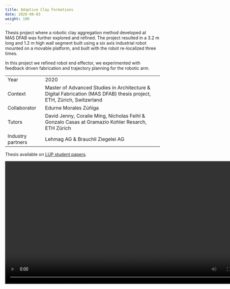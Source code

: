```yaml
---
title: Adaptive Clay Formations
date: 2020-08-03
weight: 100
---
```


Thesis project where a robotic clay aggregation method developed at MAS DFAB was
further explored and refined.
The project resulted in a 3.2 m long and 1.2 m high wall segment built using a
six axis industrial robot mounted on a movable platform, and built with the
robot re-localized three times.

<!-- excerptEnd -->

In this project we refined robot end effector, we experimented with feedback
driven fabrication and trajectory planning for the robotic arm.

|                   |                                                                                                                      |
| ----------------- | -------------------------------------------------------------------------------------------------------------------- |
| Year              | 2020                                                                                                                 |
| Context           | Master of Advanced Studies in Architecture & Digital Fabrication (MAS DFAB) thesis project, ETH, Zürich, Switzerland |
| Collaborator      | Edurne Morales Zúñiga                                                                                                |
| Tutors            | David Jenny, Coralie Ming, Nicholas Feihl & Gonzalo Casas at Gramazio Kohler Resarch, ETH Zürich                     |
| Industry partners | Lehmag AG & Brauchli Ziegelei AG                                                                                     |

Thesis available on
[LUP student papers](http://lup.lub.lu.se/student-papers/record/9041159).

<video controls width="800" height="auto" preload="lazy" title="Fabrication video">
    <source src="fabrication.webm" type="video/webm">
    <source src="fabrication.mp4" type="video/mp4">
    Sorry, your browser doesn't support HTML5 video elements.
</video>
